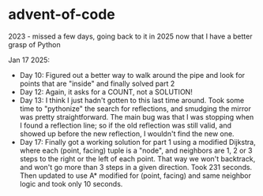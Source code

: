 # advent-of-code

2023 - missed a few days, going back to it in 2025 now that I have a better grasp of Python

Jan 17 2025:

- Day 10: Figured out a better way to walk around the pipe and look for points that are "inside" and finally solved part 2
- Day 12: Again, it asks for a COUNT, not a SOLUTION!
- Day 13: I think I just hadn't gotten to this last time around. Took some time to "pythonize" the search for reflections, and smudging the mirror was pretty straightforward. The main bug was that I was stopping when I found a reflection line; so if the old reflection was still valid, and showed up before the new reflection, I wouldn't find the new one.
- Day 17: Finally got a working solution for part 1 using a modified Dijkstra, where each (point, facing) tuple is a "node", and neighbors are 1, 2 or 3 steps to the right or the left of each point. That way we won't backtrack, and won't go more than 3 steps in a given direction. Took 231 seconds. Then updated to use A\* modified for (point, facing) and same neighbor logic and took only 10 seconds.
